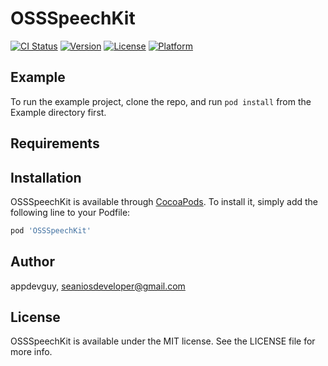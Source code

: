 # OSSSpeechKit

[![CI Status](https://img.shields.io/travis/appdevguy/OSSSpeechKit.svg?style=flat)](https://travis-ci.org/appdevguy/OSSSpeechKit)
[![Version](https://img.shields.io/cocoapods/v/OSSSpeechKit.svg?style=flat)](https://cocoapods.org/pods/OSSSpeechKit)
[![License](https://img.shields.io/cocoapods/l/OSSSpeechKit.svg?style=flat)](https://cocoapods.org/pods/OSSSpeechKit)
[![Platform](https://img.shields.io/cocoapods/p/OSSSpeechKit.svg?style=flat)](https://cocoapods.org/pods/OSSSpeechKit)

## Example

To run the example project, clone the repo, and run `pod install` from the Example directory first.

## Requirements

## Installation

OSSSpeechKit is available through [CocoaPods](https://cocoapods.org). To install
it, simply add the following line to your Podfile:

```ruby
pod 'OSSSpeechKit'
```

## Author

appdevguy, seaniosdeveloper@gmail.com

## License

OSSSpeechKit is available under the MIT license. See the LICENSE file for more info.
